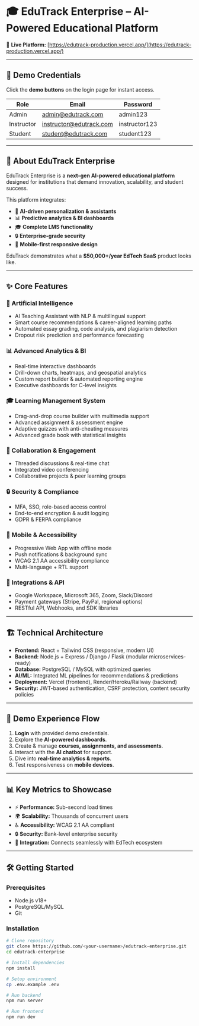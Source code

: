 # 🎓 EduTrack Enterprise – AI-Powered Educational Platform  

🌟 **Live Platform:** [https://edutrack-production.vercel.app/](https://edutrack-production.vercel.app/)  

---

## 🔐 Demo Credentials  

Click the **demo buttons** on the login page for instant access.  

| Role       | Email                     | Password     |
|------------|----------------------------|--------------|
| Admin      | admin@edutrack.com        | admin123     |
| Instructor | instructor@edutrack.com   | instructor123|
| Student    | student@edutrack.com      | student123   |

---

## 🚀 About EduTrack Enterprise  

EduTrack Enterprise is a **next-gen AI-powered educational platform** designed for institutions that demand innovation, scalability, and student success.  

This platform integrates:  
- 🧠 **AI-driven personalization & assistants**  
- 📊 **Predictive analytics & BI dashboards**  
- 🎓 **Complete LMS functionality**  
- 🔒 **Enterprise-grade security**  
- 📱 **Mobile-first responsive design**  

EduTrack demonstrates what a **$50,000+/year EdTech SaaS** product looks like.  

---

## ✨ Core Features  

### 🧠 Artificial Intelligence  
- AI Teaching Assistant with NLP & multilingual support  
- Smart course recommendations & career-aligned learning paths  
- Automated essay grading, code analysis, and plagiarism detection  
- Dropout risk prediction and performance forecasting  

### 📊 Advanced Analytics & BI  
- Real-time interactive dashboards  
- Drill-down charts, heatmaps, and geospatial analytics  
- Custom report builder & automated reporting engine  
- Executive dashboards for C-level insights  

### 🎓 Learning Management System  
- Drag-and-drop course builder with multimedia support  
- Advanced assignment & assessment engine  
- Adaptive quizzes with anti-cheating measures  
- Advanced grade book with statistical insights  

### 💬 Collaboration & Engagement  
- Threaded discussions & real-time chat  
- Integrated video conferencing  
- Collaborative projects & peer learning groups  

### 🔒 Security & Compliance  
- MFA, SSO, role-based access control  
- End-to-end encryption & audit logging  
- GDPR & FERPA compliance  

### 📱 Mobile & Accessibility  
- Progressive Web App with offline mode  
- Push notifications & background sync  
- WCAG 2.1 AA accessibility compliance  
- Multi-language + RTL support  

### 🔗 Integrations & API  
- Google Workspace, Microsoft 365, Zoom, Slack/Discord  
- Payment gateways (Stripe, PayPal, regional options)  
- RESTful API, Webhooks, and SDK libraries  

---

## 🏗️ Technical Architecture  

- **Frontend:** React + Tailwind CSS (responsive, modern UI)  
- **Backend:** Node.js + Express / Django / Flask (modular microservices-ready)  
- **Database:** PostgreSQL / MySQL with optimized queries  
- **AI/ML:** Integrated ML pipelines for recommendations & predictions  
- **Deployment:** Vercel (frontend), Render/Heroku/Railway (backend)  
- **Security:** JWT-based authentication, CSRF protection, content security policies  

---

## 🎯 Demo Experience Flow  

1. **Login** with provided demo credentials.  
2. Explore the **AI-powered dashboards**.  
3. Create & manage **courses, assignments, and assessments**.  
4. Interact with the **AI chatbot** for support.  
5. Dive into **real-time analytics & reports**.  
6. Test responsiveness on **mobile devices**.  

---

## 📊 Key Metrics to Showcase  

- ⚡ **Performance:** Sub-second load times  
- 🌍 **Scalability:** Thousands of concurrent users  
- ♿ **Accessibility:** WCAG 2.1 AA compliant  
- 🔒 **Security:** Bank-level enterprise security  
- 🔌 **Integration:** Connects seamlessly with EdTech ecosystem  

---

## 🛠️ Getting Started  

### Prerequisites  
- Node.js v18+  
- PostgreSQL/MySQL  
- Git  

### Installation  

```bash
# Clone repository
git clone https://github.com/<your-username>/edutrack-enterprise.git
cd edutrack-enterprise

# Install dependencies
npm install

# Setup environment
cp .env.example .env

# Run backend
npm run server

# Run frontend
npm run dev
